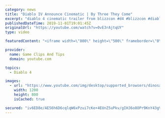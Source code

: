 ```yaml
---
category: news
title: "Diablo IV Announce Cinematic | By Three They Come"
excerpt: "diablo 4 cinematic trailer from blizzcon #d4 #blizzcon #diablo."
publishedDateTime: 2019-11-01T19:01:45Z
originalUrl: "https://youtube.com/watch?v=0vE3rAjtqUY"
type: video

featuredContent: "<iframe width=\"800\" height=\"500\" frameborder=\"0\" src=\"https://www.youtube.com/embed/0vE3rAjtqUY\" allow=\"accelerometer; autoplay; encrypted-media; gyroscope; picture-in-picture\" allowfullscreen></iframe>"

provider:
  name: Game Clips And Tips
  domain: youtube.com

topics:
  - Diablo 4

images:
  - url: "https://www.youtube.com/img/desktop/supported_browsers/dinosaur.png"
    width: 1200
    height: 800
    isCached: true

secured: "iv6ED8e/AE56h6D6cqlqW6xPzui7cKe+4EUnZ5uPkv/gIHJ6o8OPr9KnY43gVcEb+roXOr3nMdPHqL7LO26p7XMNnKRcgqy828FaDjSMMLNWgHI25BfqG9/hdZdAcPV+ttUqbWZnrlKQQKzF22s7dvUKO0/DQwiab8UDwUz9bLgIBvuP1vDg0RKBl2kvOgwH/AxUJjJfQh3B8Qxl5Wn0Dv6a5p46DPuKaoJYlvF2gCAPhtQEHzfuf6cipQKJa3PMPfcTqwNAZZYV6YSpUjOictH67mBwObb5haa+XOVgzfCkdAn3SkxM0N1+gVN8C4LXivqIe1MgexyOk1WSTdqiBzLFkGY3HYgrkeA8kf1UxbI1kkmXjBNenjCg+PR8uu9qYrcshcP8ne5g1oZVNj48GQ==;ANxXCTj149Hd+bCR4LedZA=="
---
```


